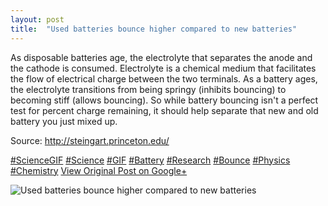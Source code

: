 ```yaml
---
layout: post
title:  "Used batteries bounce higher compared to new batteries"
---
```


As disposable batteries age, the electrolyte that separates the anode and the cathode is consumed. Electrolyte is a chemical medium that facilitates the flow of electrical charge between the two terminals. As a battery ages, the electrolyte transitions from being springy (inhibits bouncing) to becoming stiff (allows bouncing). So while battery bouncing isn't a perfect test for percent charge remaining, it should help separate that new and old battery you just mixed up.  
  
Source: <http://steingart.princeton.edu/>  
  
[#ScienceGIF](https://plus.google.com/s/%23ScienceGIF/posts) [#Science](https://plus.google.com/s/%23Science/posts) [#GIF](https://plus.google.com/s/%23GIF/posts) [#Battery](https://plus.google.com/s/%23Battery/posts) [#Research](https://plus.google.com/s/%23Research/posts) [#Bounce](https://plus.google.com/s/%23Bounce/posts) [#Physics](https://plus.google.com/s/%23Physics/posts) [#Chemistry](https://plus.google.com/s/%23Chemistry/posts)
[View Original Post on Google+](https://plus.google.com/+ColinSullender/posts/gevU6aFnLeG)

![Used batteries bounce higher compared to new batteries](https://i.imgur.com/0ybaC5u.gif)
